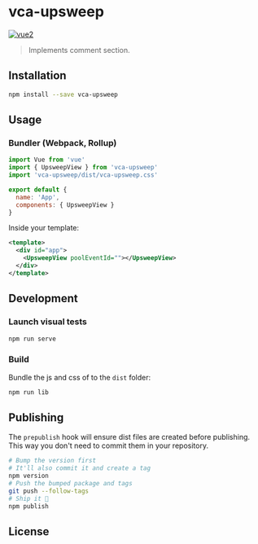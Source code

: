 # vca-upsweep

[![vue2](https://img.shields.io/badge/vue-2.x-brightgreen.svg)](https://vuejs.org/)

> Implements comment section.

## Installation

```bash
npm install --save vca-upsweep
```

## Usage

### Bundler (Webpack, Rollup)

```js
import Vue from 'vue'
import { UpsweepView } from 'vca-upsweep'
import 'vca-upsweep/dist/vca-upsweep.css'

export default {
  name: 'App',
  components: { UpsweepView }
}

```

Inside your template:
```xml
<template>
  <div id="app">
    <UpsweepView poolEventId=""></UpsweepView>
  </div>
</template>
```

## Development

### Launch visual tests

```bash
npm run serve
```

### Build

Bundle the js and css of to the `dist` folder:

```bash
npm run lib
```


## Publishing

The `prepublish` hook will ensure dist files are created before publishing. This
way you don't need to commit them in your repository.

```bash
# Bump the version first
# It'll also commit it and create a tag
npm version
# Push the bumped package and tags
git push --follow-tags
# Ship it 🚀
npm publish
```

## License
